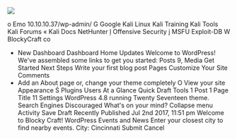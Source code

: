 ![](Maszyny/Linux/Blocky/Pasted%20image%2020210813225055.png)

o Emo 10.10.10.37/wp-admin/
G Google Kali Linux Kali Training Kali Tools
Kali Forums « Kali Docs NetHunter ļ Offensive Security į MSFU Exploit-DB
W
BlockyCraft
co
+ New
Dashboard
Dashboard
Home
Updates
Welcome to WordPress!
We've assembled some links to get you started:
Posts
9, Media
Get Started
Next Steps
Write your first blog post
Pages
Customize Your Site
Comments
+ Add an About page
or, change your theme completely
O View your site
Appearance
Ś Plugins
Users
At a Glance
Quick Draft
Tools
1 Post
1 Page
Title
11 Settings
WordPress 4.8 running Twenty Seventeen theme.
Search Engines Discouraged
What's on your mind?
Collapse menu
Activity
Save Draft
Recently Published
Jul 2nd 2017, 11:51 pm
Welcome to Blocky Craft!
WordPress Events and News
Enter your closest city to find nearby events.
City: Cincinnati
Submit Cancel

